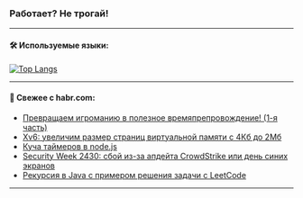 ### Работает? Не трогай!

---
<!--
#### 🛠️ Technical stack:

![Java](https://img.shields.io/badge/Java-informational?logo=Oracle&style=flat&logoColor=white&color=FF4500)
![Kotlin](https://img.shields.io/badge/Kotlin-informational?logo=Kotlin&style=flat&logoColor=white&color=774D97)
![TS](https://img.shields.io/badge/TypeScript-informational?logo=typeScript&style=flat&logoColor=black&color=017acc)
![Python](https://img.shields.io/badge/Python-informational?logo=Python&style=flat&logoColor=black&color=ffdd54) <br>
![Spring](https://img.shields.io/badge/Spring-informational?logo=Spring&style=flat&logoColor=white&color=6DB33F) 
![SpringBoot](https://img.shields.io/badge/SpringBoot-informational?logo=SpringBoot&style=flat&logoColor=white&color=6DB33F)
![Nest](https://img.shields.io/badge/NestJS-informational?logo=NestJS&style=flat&logoColor=white&color=E0234E) 
![NodeJS](https://img.shields.io/badge/NodeJS-informational?logo=node.js&style=flat&logoColor=white&color=70A760)<br>
![PostgreSQL](https://img.shields.io/badge/PostgreSQL-informational?logo=PostgreSQL&style=flat&logoColor=white&color=DAA520)
![MongoDB](https://img.shields.io/badge/MongoDB-informational?logo=MongoDB&style=flat&logoColor=white&color=870000)
![Apache](https://img.shields.io/badge/Apache-informational?logo=apache&style=flat&logoColor=white&color=f74e28)

___ 
-->

#### 🛠️ Используемые языки:

[![Top Langs](https://github-readme-stats-u2qms2cxw-advtsettinggmailcoms-projects.vercel.app/api/top-langs/?username=zloylis&langs_count=10&hide_title=true&title_color=e6edf3&size_weight=0.5&count_weight=0.5&layout=compact&hide_progress=true&hide_border=true&theme=dracula)](https://github.com/zloylis)

<!---


####  :octocat:&nbsp;&nbsp; Статистика:

![GitHub stats](https://github-readme-stats-u2qms2cxw-advtsettinggmailcoms-projects.vercel.app/api?username=zloylis&show_icons=true&hide_border=true&theme=dracula&title_color=e6edf3&include_all_commits=true&count_private=true&hide_rank=false&hide_title=true&rank_icon=github)
-->
---

#### 💬 Свежее с habr.com:

<!-- BLOG-POST-LIST:START -->
- [Превращаем игроманию в полезное времяпрепровождение! &lpar;1-я часть&rpar;](https://habr.com/ru/articles/830686/?utm_source=habrahabr&utm_medium=rss&utm_campaign=830686)
- [Xv6: увеличим размер страниц виртуальной памяти с 4Кб до 2Мб](https://habr.com/ru/articles/830662/?utm_source=habrahabr&utm_medium=rss&utm_campaign=830662)
- [Куча таймеров в node.js](https://habr.com/ru/articles/830644/?utm_source=habrahabr&utm_medium=rss&utm_campaign=830644)
- [Security Week 2430: сбой из-за апдейта CrowdStrike или день синих экранов](https://habr.com/ru/companies/kaspersky/articles/830562/?utm_source=habrahabr&utm_medium=rss&utm_campaign=830562)
- [Рекурсия в Java с примером решения задачи с LeetCode](https://habr.com/ru/articles/830620/?utm_source=habrahabr&utm_medium=rss&utm_campaign=830620)
<!-- BLOG-POST-LIST:END -->

---
